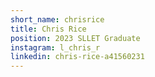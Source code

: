 ```yaml
---
short_name: chrisrice
title: Chris Rice
position: 2023 SLLET Graduate
instagram: l_chris_r
linkedin: chris-rice-a41560231
---
```

